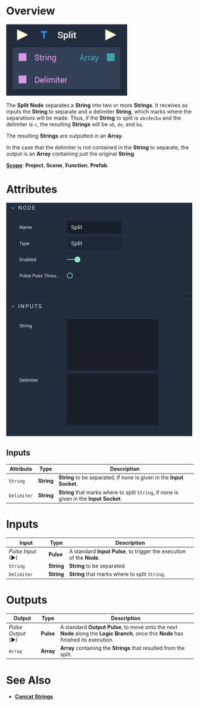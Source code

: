 # Overview

![The Split Node.](../../.gitbook/assets/splitupdatedimage.png)

The **Split** **Node** separates a **String** into two or more **Strings**. It receives as inputs the **String** to separate and a delimiter **String**, which marks where the separations will be made. Thus, if the **String** to split is `abcdecba` and the delimiter is `c`, the resulting **Strings** will be `ab`, `de`, and `ba`.

The resulting **Strings** are outputted in an **Array**.

In the case that the delimiter is not contained in the **String** to separate, the output is an **Array** containing just the original **String**.

[**Scope**](../overview.md#scopes): **Project**, **Scene**, **Function**, **Prefab**.

# Attributes

![The Split Node Attributes.](../../.gitbook/assets/splitattributes.png)

## Inputs

|Attribute|Type|Description|
|---|---|---|
| `String` | **String** | **String** to be separated, if none is given in the **Input Socket**. |
| `Delimiter` | **String** | **String** that marks where to split `String`, if none is given in the **Input Socket**. |

# Inputs

|Input|Type|Description|
|---|---|---|
|*Pulse Input* (►)|**Pulse**|A standard **Input Pulse**, to trigger the execution of the **Node**.|
| `String` | **String** | **String** to be separated. |
| `Delimiter` | **String** | **String** that marks where to split `String`. |

# Outputs

|Output|Type|Description|
|---|---|---|
|*Pulse Output* (►)|**Pulse**|A standard **Output Pulse**, to move onto the next **Node** along the **Logic Branch**, once this **Node** has finished its execution.|
| `Array` | **Array** | **Array** containing the **Strings** that resulted from the split.  |

# See Also

* [**Concat Strings**](concatstrings.md)


